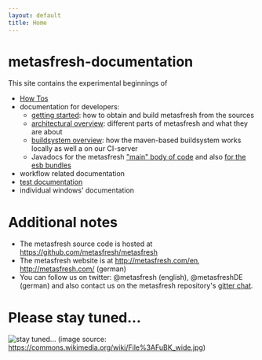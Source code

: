 ```yaml
---
layout: default
title: Home
---
```


# metasfresh-documentation

This site contains the experimental beginnings of

* [How Tos](howto_static/)
* documentation for developers:
  - [getting started](developers/EN/developer_doc_getting_started): how to obtain and build metasfresh from the sources
  - [architectural overview](developers/EN/developer_doc_metasfresh_overview): different parts of metasfresh and what they are about
  - [buildsystem overview](infrastructure/EN/CI_infrastructure): how the maven-based buildsystem works locally as well a on our CI-server
  - Javadocs for the metasfresh ["main" body of code](http://metasfresh.com/javadoc/metasfresh-master/) and also [for the esb bundles](http://metasfresh.com/javadoc/metasfresh-esb-master/)
* workflow related documentation
* [test documentation](tests_static/)
* individual windows' documentation

# Additional notes

* The metasfresh source code is hosted at https://github.com/metasfresh/metasfresh
* The metasfresh website is at http://metasfresh.com/en, http://metasfresh.com/ (german)
* You can follow us on twitter: @metasfresh (english), @metasfreshDE (german) and also contact us on the metasfresh repository's [gitter chat](https://gitter.im/metasfresh/metasfresh).



# Please stay tuned...

![stay tuned...](https://upload.wikimedia.org/wikipedia/commons/0/0b/FuBK_wide.jpg)
(image source: https://commons.wikimedia.org/wiki/File%3AFuBK_wide.jpg)

